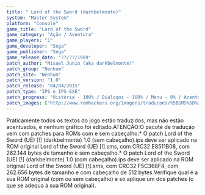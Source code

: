 ```yaml
---
title: " Lord of the Sword (darkbelmonte)"
system: "Master System"
platform: "Console"
game_title: "Lord of the Sword"
game_category: "Ação / Aventura"
game_players: "1"
game_developer: "Sega"
game_publisher: "Sega"
game_release_date: "??/??/1989"
patch_author: "Misael Junio (aka darkbelmonte)"
patch_group: "Nenhum"
patch_site: "Nenhum"
patch_version: "1.0"
patch_release: "04/04/2015"
patch_type: "IPS e IPS-EXE"
patch_progress: "História - 100% / Diálogos - 100% / Menu - 0% / Acentos - 0% / Outros - 0%"
patch_images: ["http://www.romhackers.org/imagens/traducoes/%5BSMS%5D%20Lord%20of%20the%20Sword%20%20-%20darkbelmonte%20-%201.png","http://www.romhackers.org/imagens/traducoes/%5BSMS%5D%20Lord%20of%20the%20Sword%20%20-%20darkbelmonte%20-%202.png","http://www.romhackers.org/imagens/traducoes/%5BSMS%5D%20Lord%20of%20the%20Sword%20%20-%20darkbelmonte%20-%203.png"]
---
```

Praticamente todos os textos do jogo estão traduzidos, mas não estão acentuados, e nenhum gráfico foi editado.ATENÇÃO:O pacote de tradução vem com patches para ROMs com e sem cabeçalho:* O patch Lord of the Sword (UE) [!] (darkbelmonte) 1.0 (sem cabeçalho).ips deve ser aplicado na ROM original Lord of the Sword (UE) [!].sms, com CRC32 E8511B08, com 262.144 bytes de tamanho e sem cabeçalho.* O patch Lord of the Sword (UE) [!] (darkbelmonte) 1.0 (com cabeçalho).ips deve ser aplicado na ROM original Lord of the Sword (UE) [!].sms, com CRC32 F5C368F4, com 262.656 bytes de tamanho e com cabeçalho de 512 bytes.Verifique qual é a sua ROM original (com ou sem cabeçalho) e só aplique um dos patches (o que se adequa à sua ROM original).